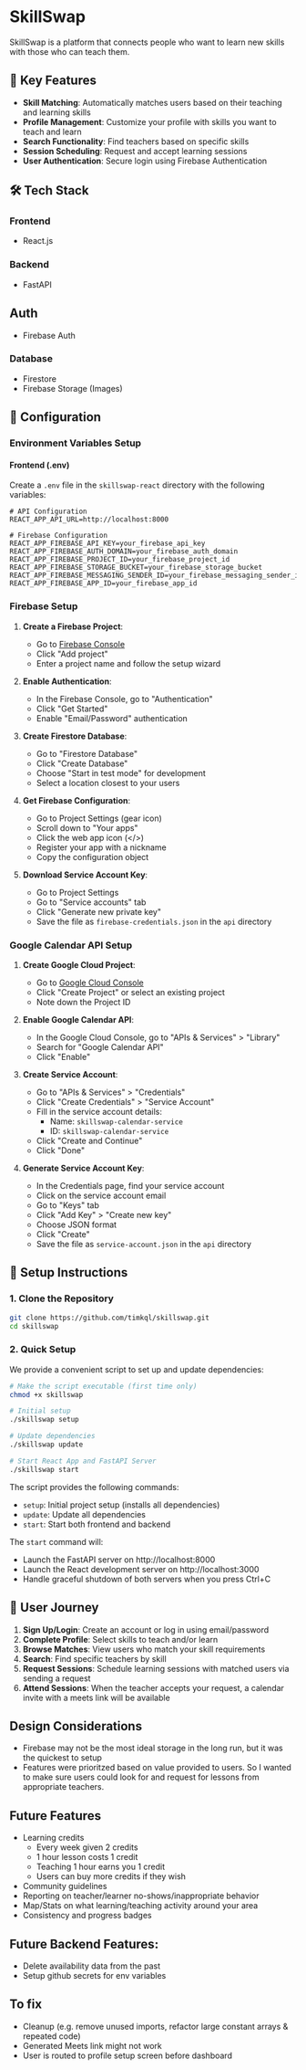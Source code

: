 # SkillSwap

SkillSwap is a platform that connects people who want to learn new skills with those who can teach them. 

## 🌟 Key Features

- **Skill Matching**: Automatically matches users based on their teaching and learning skills
- **Profile Management**: Customize your profile with skills you want to teach and learn
- **Search Functionality**: Find teachers based on specific skills
- **Session Scheduling**: Request and accept learning sessions
- **User Authentication**: Secure login using Firebase Authentication

## 🛠️ Tech Stack

### Frontend
- React.js

### Backend
- FastAPI

## Auth
- Firebase Auth

### Database
- Firestore
- Firebase Storage (Images)

## 🔧 Configuration

### Environment Variables Setup

#### Frontend (.env)
Create a `.env` file in the `skillswap-react` directory with the following variables:
```env
# API Configuration
REACT_APP_API_URL=http://localhost:8000

# Firebase Configuration
REACT_APP_FIREBASE_API_KEY=your_firebase_api_key
REACT_APP_FIREBASE_AUTH_DOMAIN=your_firebase_auth_domain
REACT_APP_FIREBASE_PROJECT_ID=your_firebase_project_id
REACT_APP_FIREBASE_STORAGE_BUCKET=your_firebase_storage_bucket
REACT_APP_FIREBASE_MESSAGING_SENDER_ID=your_firebase_messaging_sender_id
REACT_APP_FIREBASE_APP_ID=your_firebase_app_id
```

### Firebase Setup

1. **Create a Firebase Project**:
   - Go to [Firebase Console](https://console.firebase.google.com)
   - Click "Add project"
   - Enter a project name and follow the setup wizard

2. **Enable Authentication**:
   - In the Firebase Console, go to "Authentication"
   - Click "Get Started"
   - Enable "Email/Password" authentication

3. **Create Firestore Database**:
   - Go to "Firestore Database"
   - Click "Create Database"
   - Choose "Start in test mode" for development
   - Select a location closest to your users

4. **Get Firebase Configuration**:
   - Go to Project Settings (gear icon)
   - Scroll down to "Your apps"
   - Click the web app icon (</>)
   - Register your app with a nickname
   - Copy the configuration object

5. **Download Service Account Key**:
   - Go to Project Settings
   - Go to "Service accounts" tab
   - Click "Generate new private key"
   - Save the file as `firebase-credentials.json` in the `api` directory

### Google Calendar API Setup

1. **Create Google Cloud Project**:
   - Go to [Google Cloud Console](https://console.cloud.google.com)
   - Click "Create Project" or select an existing project
   - Note down the Project ID

2. **Enable Google Calendar API**:
   - In the Google Cloud Console, go to "APIs & Services" > "Library"
   - Search for "Google Calendar API"
   - Click "Enable"

3. **Create Service Account**:
   - Go to "APIs & Services" > "Credentials"
   - Click "Create Credentials" > "Service Account"
   - Fill in the service account details:
     - Name: `skillswap-calendar-service`
     - ID: `skillswap-calendar-service`
   - Click "Create and Continue"
   - Click "Done"

4. **Generate Service Account Key**:
   - In the Credentials page, find your service account
   - Click on the service account email
   - Go to "Keys" tab
   - Click "Add Key" > "Create new key"
   - Choose JSON format
   - Click "Create"
   - Save the file as `service-account.json` in the `api` directory


## 🚀 Setup Instructions

### 1. Clone the Repository
```bash
git clone https://github.com/timkql/skillswap.git
cd skillswap
```

### 2. Quick Setup
We provide a convenient script to set up and update dependencies:

```bash
# Make the script executable (first time only)
chmod +x skillswap

# Initial setup
./skillswap setup

# Update dependencies
./skillswap update

# Start React App and FastAPI Server
./skillswap start
```

The script provides the following commands:
- `setup`: Initial project setup (installs all dependencies)
- `update`: Update all dependencies
- `start`: Start both frontend and backend

The `start` command will:
- Launch the FastAPI server on http://localhost:8000
- Launch the React development server on http://localhost:3000
- Handle graceful shutdown of both servers when you press Ctrl+C

## 📱 User Journey

1. **Sign Up/Login**: Create an account or log in using email/password
2. **Complete Profile**: Select skills to teach and/or learn
3. **Browse Matches**: View users who match your skill requirements
4. **Search**: Find specific teachers by skill
5. **Request Sessions**: Schedule learning sessions with matched users via sending a request
6. **Attend Sessions**: When the teacher accepts your request, a calendar invite with a meets link will be available

## Design Considerations
- Firebase may not be the most ideal storage in the long run, but it was the quickest to setup
- Features were prioritzed based on value provided to users. So I wanted to make sure users could look for and request for lessons from appropriate teachers.

## Future Features
- Learning credits
    - Every week given 2 credits
    - 1 hour lesson costs 1 credit
    - Teaching 1 hour earns you 1 credit
    - Users can buy more credits if they wish
- Community guidelines
- Reporting on teacher/learner no-shows/inappropriate behavior
- Map/Stats on what learning/teaching activity around your area
- Consistency and progress badges

## Future Backend Features:
- Delete availability data from the past
- Setup github secrets for env variables

## To fix
- Cleanup (e.g. remove unused imports, refactor large constant arrays & repeated code)
- Generated Meets link might not work
- User is routed to profile setup screen before dashboard

